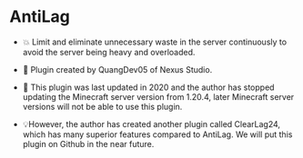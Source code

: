 # AntiLag
- 💥 Limit and eliminate unnecessary waste in the server continuously to avoid the server being heavy and overloaded.
- 💖 Plugin created by QuangDev05 of Nexus Studio.

- 🚨 This plugin was last updated in 2020 and the author has stopped updating the Minecraft server version from 1.20.4, later Minecraft server versions will not be able to use this plugin.
- 💡However, the author has created another plugin called ClearLag24, which has many superior features compared to AntiLag.  We will put this plugin on Github in the near future. 
